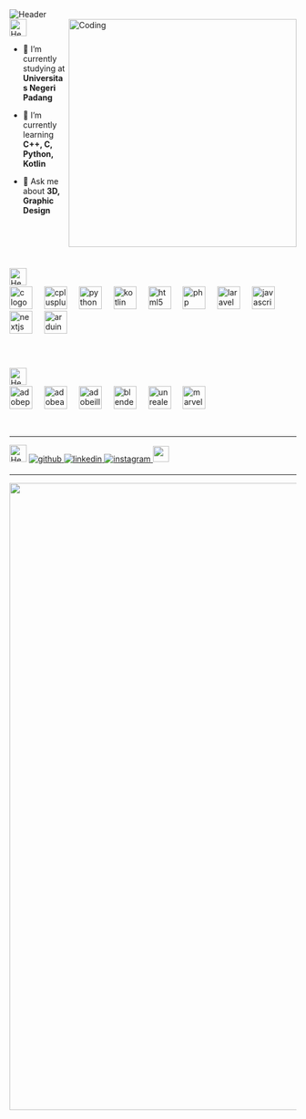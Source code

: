 <picture>
  <source media="(prefers-color-scheme: dark)" srcset="https://github.com/SirGhazian/SirGhazian/assets/142916107/ce4dbc31-574d-44e2-b25b-802942294cf9">
  <source media="(prefers-color-scheme: light)" srcset="https://github.com/SirGhazian/SirGhazian/assets/142916107/40b06311-7be9-4d8a-8271-a3d1c803f2c0">
  <img alt="Header" src="/">
</picture>

<br/> 

<img align="right" alt="Coding" width="400" src="https://github.com/SirGhazian/SirGhazian/assets/142916107/19e88997-fcbd-4e2c-85d0-abf37ea6c804">

<picture>
  <source media="(prefers-color-scheme: dark)" srcset="https://github.com/SirGhazian/SirGhazian/assets/142916107/503e9fa1-1708-4565-af76-a36949dd87eb">
  <source media="(prefers-color-scheme: light)" srcset="https://github.com/SirGhazian/SirGhazian/assets/142916107/0d2623bf-4fd7-4618-a04a-db758666ae68">
  <img alt="Header" height="30"  alt="about me">
</picture>

- 🔭 I’m currently studying at **Universitas Negeri Padang**

- 🌱 I’m currently learning **C++, C, Python, Kotlin**

- 💬 Ask me about **3D, Graphic Design**

<p align="left">
</p>

<br/>

<br/><br/>

<picture>
  <source media="(prefers-color-scheme: dark)" srcset="https://github.com/SirGhazian/SirGhazian/assets/142916107/9a44bfd2-f8dc-4576-a024-c3f94cb037e7">
  <source media="(prefers-color-scheme: light)" srcset="https://github.com/SirGhazian/SirGhazian/assets/142916107/3dd99933-c2b3-4830-901f-628dab50eec9">
  <img alt="Header" height="30"  alt="languages">
</picture>
<img src="https://media.tenor.com/zhIZszouG8QAAAAi/line-divider.gif" width="100%" height="2px"/>

<div align="left">
  <img src="https://skillicons.dev/icons?i=c" height="40" alt="c logo"  />
  <img width="13" />
  <img src="https://skillicons.dev/icons?i=cpp" height="40" alt="cplusplus logo"  />
  <img width="13" />
  <img src="https://skillicons.dev/icons?i=py" height="40" alt="python logo"  />
  <img width="13" />
  <img src="https://skillicons.dev/icons?i=kotlin" height="40" alt="kotlin logo"  />
  <img width="13" />
  <img src="https://skillicons.dev/icons?i=html" height="40" alt="html5 logo"  />
  <img width="13" />
  <img src="https://skillicons.dev/icons?i=php" height="40" alt="php logo"  />
  <img width="13" />
  <img src="https://skillicons.dev/icons?i=laravel" height="40" alt="laravel logo"  />
  <img width="13" />
  <img src="https://skillicons.dev/icons?i=js" height="40" alt="javascript logo"  />
  <img width="13" />
  <img src="https://skillicons.dev/icons?i=nextjs" height="40" alt="nextjs logo"  />
  <img width="13" />
  <img src="https://skillicons.dev/icons?i=arduino" height="40" alt="arduino logo"  /> 
</div>

###
<br/>

<br/>

<picture>
  <source media="(prefers-color-scheme: dark)" srcset="https://github.com/SirGhazian/SirGhazian/assets/142916107/3f69f4e7-0670-40a3-acff-e88829804092">
  <source media="(prefers-color-scheme: light)" srcset="https://github.com/SirGhazian/SirGhazian/assets/142916107/3a4a3495-1d72-4210-9d3a-d234e612a725">
  <img alt="Header" height="30"  alt="other skills">
</picture>
<img src="https://media.tenor.com/zhIZszouG8QAAAAi/line-divider.gif" width="100%" height="2px"/>


<div align="left">
  <img src="https://skillicons.dev/icons?i=ps" height="40" alt="adobephotoshop logo"  />
  <img width="13" />
  <img src="https://skillicons.dev/icons?i=ae" height="40" alt="adobeaftereffects logo"  />
  <img width="13" />
  <img src="https://skillicons.dev/icons?i=ai" height="40" alt="adobeillustrator logo"  />
  <img width="13" />
  <img src="https://skillicons.dev/icons?i=blender" height="40" alt="blender logo"  />
  <img width="13" />
  <img src="https://github.com/SirGhazian/SirGhazian/assets/142916107/38387ecb-7c4a-42c9-b24a-acf32008c5b4" height="40" alt="unrealengine logo"  />
  <img width="13" />
  <img src="https://github.com/SirGhazian/SirGhazian/assets/142916107/0fbc148f-7b68-4dfb-8494-f576a68dccc0" height="40" alt="marvelous designer logo"  />
</div>

<br/><hr/> 

<picture>
  <source media="(prefers-color-scheme: dark)" srcset="https://github.com/SirGhazian/SirGhazian/assets/142916107/bbc01c25-0494-4bff-8b31-cee9b843c74d">
  <source media="(prefers-color-scheme: light)" srcset="https://github.com/SirGhazian/SirGhazian/assets/142916107/3eab22e4-d75a-401b-8935-19520cfc784e">
  <img alt="Header" height="30"  alt="connect with me">
</picture>

<a href="https://github.com/SirGhazian" target="_blank">
<img src=https://img.shields.io/badge/github-%2324292e.svg?&style=for-the-badge&logo=github&logoColor=white alt=github style="margin-bottom: 5px;" />
</a>
<a href="https://www.linkedin.com/in/ghazian-tza-1054b9291/" target="_blank">
<img src=https://img.shields.io/badge/linkedin-%231E77B5.svg?&style=for-the-badge&logo=linkedin&logoColor=white alt=linkedin style="margin-bottom: 5px;" />
</a>
<a href="https://instagram.com/ghazian_tza" target="_blank">
<img src=https://img.shields.io/badge/instagram-%23000000.svg?&style=for-the-badge&logo=instagram&logoColor=white alt=instagram style="margin-bottom: 5px;" />
</a>
<a href="https://www.artstation.com/ghazian_tza" target="_blank">
<img height="28.3" src="https://github.com/SirGhazian/SirGhazian/assets/142916107/9998d209-6da0-4e34-9621-a113c6c2bb0e"/>

</a>
<hr/> 

<img align="left" width="1100" src="https://images-wixmp-ed30a86b8c4ca887773594c2.wixmp.com/f/7de35d9d-28fe-49d3-982f-5a99cf882175/d92nrfe-bc74d9e1-f404-47d5-b42b-2c3359d069a6.gif?token=eyJ0eXAiOiJKV1QiLCJhbGciOiJIUzI1NiJ9.eyJzdWIiOiJ1cm46YXBwOjdlMGQxODg5ODIyNjQzNzNhNWYwZDQxNWVhMGQyNmUwIiwiaXNzIjoidXJuOmFwcDo3ZTBkMTg4OTgyMjY0MzczYTVmMGQ0MTVlYTBkMjZlMCIsIm9iaiI6W1t7InBhdGgiOiJcL2ZcLzdkZTM1ZDlkLTI4ZmUtNDlkMy05ODJmLTVhOTljZjg4MjE3NVwvZDkybnJmZS1iYzc0ZDllMS1mNDA0LTQ3ZDUtYjQyYi0yYzMzNTlkMDY5YTYuZ2lmIn1dXSwiYXVkIjpbInVybjpzZXJ2aWNlOmZpbGUuZG93bmxvYWQiXX0.TO9L_o9u1Q9R7Zz-mj_KLbLBExBMYAbiXY7YcoZAy9Q">

</div>  
